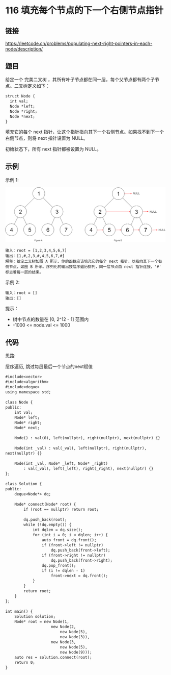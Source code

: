 # 116 填充每个节点的下一个右侧节点指针
## 链接
https://leetcode.cn/problems/populating-next-right-pointers-in-each-node/description/

## 题目 
给定一个 完美二叉树 ，其所有叶子节点都在同一层，每个父节点都有两个子节点。二叉树定义如下：
```
struct Node {
  int val;
  Node *left;
  Node *right;
  Node *next;
}
```
填充它的每个 next 指针，让这个指针指向其下一个右侧节点。如果找不到下一个右侧节点，则将 next 指针设置为 NULL。

初始状态下，所有 next 指针都被设置为 NULL。

## 示例
示例 1:

![](img/10example.png)
```
输入：root = [1,2,3,4,5,6,7]
输出：[1,#,2,3,#,4,5,6,7,#]
解释：给定二叉树如图 A 所示，你的函数应该填充它的每个 next 指针，以指向其下一个右侧节点，如图 B 所示。序列化的输出按层序遍历排列，同一层节点由 next 指针连接，'#' 标志着每一层的结束。
```
示例 2:
```
输入：root = []
输出：[]
```

提示：

- 树中节点的数量在 [0, 2^12 - 1] 范围内
- -1000 <= node.val <= 1000

## 代码
思路:

层序遍历, 跳过每层最后一个节点的next赋值

```
#include<vector>
#include<algorithm>
#include<deque>
using namespace std;

class Node {
public:
    int val;
    Node* left;
    Node* right;
    Node* next;

    Node() : val(0), left(nullptr), right(nullptr), next(nullptr) {}

    Node(int _val) : val(_val), left(nullptr), right(nullptr), next(nullptr) {}

    Node(int _val, Node* _left, Node* _right)
        : val(_val), left(_left), right(_right), next(nullptr) {}
};
    
class Solution {
public:
    deque<Node*> dq;
    
    Node* connect(Node* root) {
        if (root == nullptr) return root;
        
        dq.push_back(root);
        while (!dq.empty()) {
            int dqlen = dq.size();
            for (int i = 0; i < dqlen; i++) {
                auto front = dq.front();
                if (front->left != nullptr)
                    dq.push_back(front->left);
                if (front->right != nullptr)
                    dq.push_back(front->right); 
                dq.pop_front();
                if (i != dqlen - 1)
                    front->next = dq.front();
            }
        }
        return root;
    }
};

int main() {
    Solution solution;
    Node* root = new Node(1, 
                    new Node(2,
                        new Node(5),
                        new Node(3)),
                    new Node(3,
                        new Node(5),
                        new Node(9)));
    auto res = solution.connect(root);
    return 0;
}
```